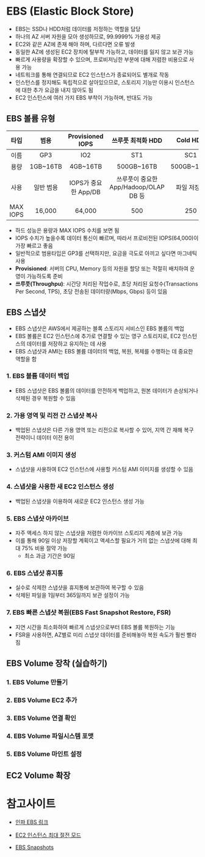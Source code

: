 # EBS (Elastic Block Store)
- EBS는 SSD나 HDD처럼 데이터를 저정하는 역할을 담당
- 하나의 AZ 서버 자원을 모아 생성하므로, 99.9999% 가용성 제공
- EC2와 같은 AZ에 존재 해야 하며, 다르다면 오류 발생
- 동일한 AZ에 생성된 EC2 장치에 탈부착 가능하고, 데이터를 잃지 않고 보관 가능
- 빠르게 사용량을 확장할 수 있으며, 프로비저닝한 부분에 대해 저렴한 비용으로 사용 가능
- 네트워크를 통해 연결되므로 EC2 인스턴스가 종료되어도 별개로 작동
- 인스턴스를 정지해도 독립적으로 살아있으므로, 스토리지 기능만 이용시 인스턴스에 대한 추가 요금을 내지 않아도 됨
- EC2 인스턴스에 여러 가지 EBS 부착이 가능하며, 반대도 가능

## EBS 볼륨 유형

|타입|범용|Provisioned IOPS|쓰루풋 최적화 HDD| Cold HDD| 마그네틱|
|:---:|:---:|:---:|:---:|:---:|:---:|
|이름|GP3|IO2|ST1|SC1|Standard|
|용량|1GB~16TB|4GB~16TB|500GB~16TB|500GB~16TB|1GB~1TB|
|사용|일반 범용|IOPS가 중요한 App/DB|쓰루풋이 중요한 App/Hadoop/OLAP DB 등|파일 저장소|백업/비주기적 데이터 액세스|
|MAX IOPS|16,000|64,000|500|250|40~200|

- 하드 성능은 용량과 MAX IOPS 수치를 보면 됨
- IOPS 수치가 높을수록 데이터 통신이 빠르며, 따라서 프로비전된 IOPS(64,000)이 가장 빠르고 좋음
- 일반적으로 범용타입은 GP3를 선택하지만, 요금을 극도로 아끼고 싶다면 마그네틱 사용
- **Provisioned**: 서버의 CPU, Memory 등의 자원을 할당 또는 적절히 배치하여 운영이 가능하도록 준비
- **쓰루풋(Throughpu)**: 시간당 처리된 작업수로, 초당 처리된 요청수(Transactions Per Second, TPS), 초당 전송된 데이터량(Mbps, Gbps) 등이 있음


## EBS 스냅샷
- EBS 스냅샷은 AWS에서 제공하는 블록 스토리지 서비스인 EBS 볼륨의 백업
- EBS 볼륨은 EC2 인스턴스에 추가로 연결할 수 있는 영구 스토리지로, EC2 인스턴스의 데이터를 저장하고 유지하는 데 사용
- EBS 스냅샷과 AMI는 EBS 볼륨 데이터의 백업, 복원, 복제를 수행하는 데 중요한 역할을 함

### 1. EBS 볼륨 데이터 백업
- EBS 스냅샷은 EBS 볼륨의 데이터를 안전하게 백업하고, 원본 데이터가 손상되거나 삭제된 경우 복원할 수 있음

### 2. 가용 영역 및 리전 간 스냅샷 복사
- 백업된 스냅샷은 다른 가용 영역 또는 리전으로 복사할 수 있어, 지역 간 재해 복구 전략이니 데이터 이전 용이

### 3. 커스텀 AMI 이미지 생성
- 스냅샷을 사용하여 EC2 인스턴스에 사용할 커스텀 AMI 이미지를 생성할 수 있음

### 4. 스냅샷을 사용한 새 EC2 인스턴스 생성
- 백업된 스냅샷을 이용하여 새로운 EC2 인스턴스 생성 가능

### 5. EBS 스냅샷 아카이브
- 자주 액세스 하지 않는 스냅샷을 저렴한 아카이브 스토리지 계층에 보관 가능
- 이를 통해 90일 이상 저장할 계획이고 액세스할 필요가 거의 없는 스냅샷에 대해 최대 75% 비용 절약 가능
  - 최소 과금 기간은 90일

### 6. EBS 스냅샷 휴지통
- 실수로 삭제한 스냅샷을 휴지통에 보관하여 복구할 수 있음
- 삭제된 파일을 1일부터 365일까지 보관 설정이 가능

### 7. EBS 빠른 스냅샷 복원(EBS Fast Snapshot Restore, FSR)
- 지연 시간을 최소화하여 빠르게 스냅샷으로부터 EBS 볼륨 복원하는 기능
- FSR을 사용하면, AZ별로 미리 스냅샷 데이터를 준비해놓아 복원 속도가 훨씬 빨라짐


## EBS Volume 장착 (실습하기)

### 1. EBS Volume 만들기
### 2. EBS Volume EC2 추가 
### 3. EBS Volume 연결 확인
### 4. EBS Volume 파일시스템 포맷
### 5. EBS Volume 마인트 설정

## EC2 Volume 확장

# 참고사이트
- [인파 EBS 링크](https://inpa.tistory.com/entry/AWS-%F0%9F%93%9A-EBS-%EA%B0%9C%EB%85%90-%EC%82%AC%EC%9A%A9%EB%B2%95-%F0%9F%92%AF-%EC%A0%95%EB%A6%AC-EBS-Volume-%EC%B6%94%EA%B0%80%ED%95%98%EA%B8%B0)

- [EC2 인스턴스 최대 절전 모드](https://www.megazone.com/techblog_181214_ec2-instances/)

- [EBS Snapshots](https://velog.io/@bettehub/EBS-Snapshots)